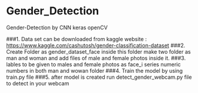 # Gender_Detection
Gender-Detection by CNN keras openCV


###1. Data set can be downloaded from kaggle website : https://www.kaggle.com/cashutosh/gender-classification-dataset
###2. Create Folder as gender_dataset_face inside this folder make two folder as man and woman and add files of male and female photos inside it.
###3. lables to be given to males and female photos as face_i series numeric numbers in both man and wowan folder
###4. Train the model by using train.py file
###5. after model is created run detect_gender_webcam.py file to detect in your webcam 
